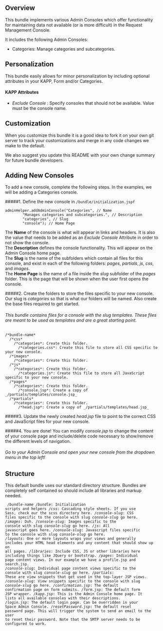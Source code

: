 ## Overview
This bundle implements various Admin Consoles which offer functionality for maintaining data not available (or is more difficult) in the Request Management Console.

It includes the following Admin Consoles:

* Categories: Manage categories and subcategories.

## Personalization
This bundle easily allows for minor personalization by including optional attributes in your KAPP, Form and/or Categories.

#### KAPP Attributes
* _Exclude Console_ : Specify consoles that should not be available. Value must be the console name.

## Customization
When you customize this bundle it is a good idea to fork it on your own git server to track your customizations and merge in any code changes we make to the default.

We also suggest you update this README with your own change summary for future bundle developers.

## Adding New Consoles
To add a new console, complete the following steps. In the examples, we will be adding a Categories console.

#####1. Define the new console in `/bundle/initialization.jspf`
```
adminHelper.addAdminConsole("Categories", // Name
        "Manages categories and subcategories.", // Description
        "categories", // Slug 
        "console"); // Home Page 
```
The **Name** of the console is what will appear in links and headers. It is also the value that needs to be added as an _Exclude Console_ Attribute in order to not show the console.  
The **Description** defines the console functionality. This will appear on the Admin Console home page.  
The **Slug** is the name of the subfolders which contain all files for this console, and exist in each of the following folders: _pages_, _partials_, _js_, _css_, and _images_.  
The **Home Page** is the name of a file inside the _slug_ subfolder of the _pages_ folder. This is the page that will be shown when the user first opens the console.  

#####2. Create the folders to store the files specific to your new console. Our slug is _categories_ so that is what our folders will be named. Also create the base files required to get started. 
###### This bundle contains files for a console with the slug _templates_. These files are meant to be used as templates and are a great starting point.
```
/*bundle-name*
  /*css*
    /*categories*: Create this folder.
      /*categories.css*: Create this file to store all CSS specific to your new console. 
  /*images*
    /*categories*: Create this folder.
  /*js*
    /*categories*: Create this folder.
      /*categories.js*: Create this file to store all JavaScript specific to your new console. 
  /*pages*
    /*categories*: Create this folder.
      /*console.jsp*: Create a copy of _/partials/templates/console.jsp_
  /*partials*
    /*categories*: Create this folder.
      /*head.jsp*: Create a copy of _/partials/templates/head.jsp_
```

#####3. Update the newly created _head.jsp_ file to point to the correct CSS and JavaScript files for your new console.

#####4. You are done! You can modify _console.jsp_ to change the content of your console page and include/delete code necessary to show/remove the different levels of navigation. 
###### Go to your Admin Console and open your new console from the dropdown menu in the top left!

## Structure
This default bundle uses our standard directory structure.  Bundles are completely self contained so should include all libraries and markup needed.

<code><pre>
/*bundle-name*
  /*bundle*: Initialization scripts and helpers
  /*css*: Cascading style sheets. If you use Sass, check our the scss directory here.
    /*console-slug*: CSS files specific to the console with slug _console-slug_ go here.
  /*images*: Duh.
    /*console-slug*: Images specific to the console with slug _console-slug_ go here.
  /*js*: All javascript goes here.
    /*console-slug*: Javascript files specific to the console with slug _console-slug_ go here.
  /*layouts*: One or more layouts wraps your views and generally includes your HTML head elements and any content that should show up on all pages.
  /*libraries*: Include CSS, JS or other libraries here including things like JQuery or bootstrap.
  /*pages*:  Individual page content views. In our example we have a profile.jsp and search.jsp.
    /*console-slug*: Individual page content views specific to the console with slug _console-slug_ go here.
  /*partials*: These are view snippets that get used in the top-layer JSP views.
    /*console-slug*: View snippets specific to the console with slug _console-slug_ go here.
  /*confirmation.jsp*: The default confirmation page on form submits.
  /*form.jsp*: The default form JSP wrapper.
  /*kapp.jsp*: This is the Admin Console home page. It lists all available consoles with their descriptions.
  /*login.jsp*: The default login page. Can be overridden in your Space Admin Console.
  /*resetPassword.jsp*: The default reset password page. This will trigger the system to send an email to the user to reset their password. Note that the SMTP server needs to be configured to work.
</pre></code>
